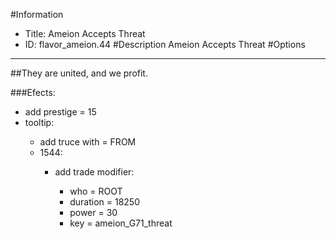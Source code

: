 #Information
 - Title: Ameion Accepts Threat
 - ID: flavor_ameion.44
#Description
Ameion Accepts Threat
#Options

___
##They are united, and we profit.

###Efects:<ul><li>add prestige = 15</li><li>tooltip:</li><ul><li>add truce with = FROM</li><li>1544:</li><ul><li>add trade modifier:</li><ul><li>who = ROOT</li><li>duration = 18250</li><li>power = 30</li><li>key = ameion_G71_threat</li></ul></ul></ul></ul>
